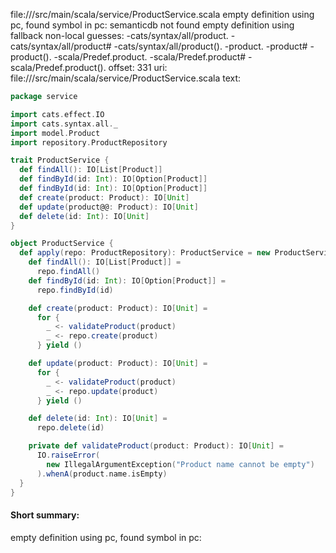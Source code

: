 file://<WORKSPACE>/src/main/scala/service/ProductService.scala
empty definition using pc, found symbol in pc: 
semanticdb not found
empty definition using fallback
non-local guesses:
	 -cats/syntax/all/product.
	 -cats/syntax/all/product#
	 -cats/syntax/all/product().
	 -product.
	 -product#
	 -product().
	 -scala/Predef.product.
	 -scala/Predef.product#
	 -scala/Predef.product().
offset: 331
uri: file://<WORKSPACE>/src/main/scala/service/ProductService.scala
text:
```scala
package service

import cats.effect.IO
import cats.syntax.all._
import model.Product
import repository.ProductRepository

trait ProductService {
  def findAll(): IO[List[Product]]
  def findById(id: Int): IO[Option[Product]]
  def findById(id: Int): IO[Option[Product]]
  def create(product: Product): IO[Unit]
  def update(product@@: Product): IO[Unit]
  def delete(id: Int): IO[Unit]
}

object ProductService {
  def apply(repo: ProductRepository): ProductService = new ProductService {
    def findAll(): IO[List[Product]] =
      repo.findAll()
    def findById(id: Int): IO[Option[Product]] =
      repo.findById(id)

    def create(product: Product): IO[Unit] =
      for {
        _ <- validateProduct(product)
        _ <- repo.create(product)
      } yield ()

    def update(product: Product): IO[Unit] =
      for {
        _ <- validateProduct(product)
        _ <- repo.update(product)
      } yield ()

    def delete(id: Int): IO[Unit] =
      repo.delete(id)

    private def validateProduct(product: Product): IO[Unit] =
      IO.raiseError(
        new IllegalArgumentException("Product name cannot be empty")
      ).whenA(product.name.isEmpty)
  }
}

```


#### Short summary: 

empty definition using pc, found symbol in pc: 